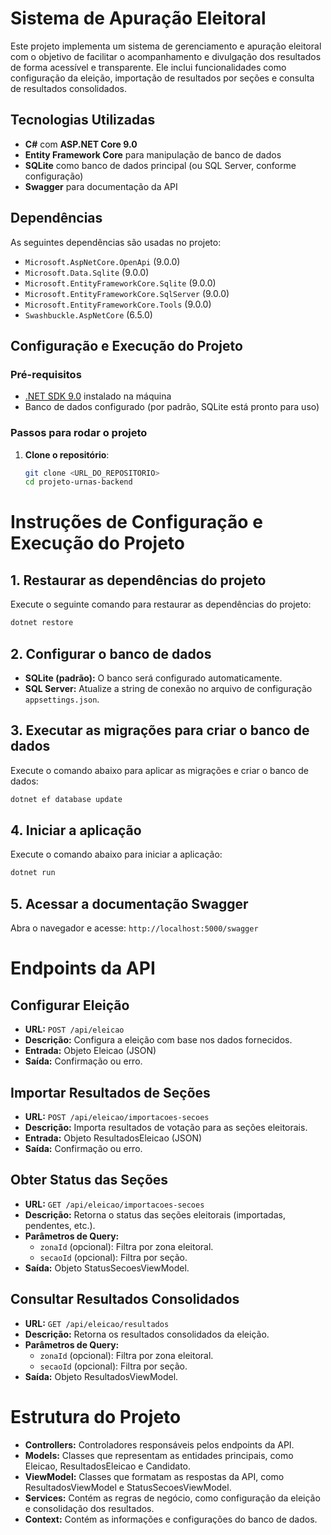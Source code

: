 # Sistema de Apuração Eleitoral

Este projeto implementa um sistema de gerenciamento e apuração eleitoral com o objetivo de facilitar o acompanhamento e divulgação dos resultados de forma acessível e transparente. Ele inclui funcionalidades como configuração da eleição, importação de resultados por seções e consulta de resultados consolidados.

## Tecnologias Utilizadas
- **C#** com **ASP.NET Core 9.0**
- **Entity Framework Core** para manipulação de banco de dados
- **SQLite** como banco de dados principal (ou SQL Server, conforme configuração)
- **Swagger** para documentação da API

## Dependências
As seguintes dependências são usadas no projeto:

- `Microsoft.AspNetCore.OpenApi` (9.0.0)
- `Microsoft.Data.Sqlite` (9.0.0)
- `Microsoft.EntityFrameworkCore.Sqlite` (9.0.0)
- `Microsoft.EntityFrameworkCore.SqlServer` (9.0.0)
- `Microsoft.EntityFrameworkCore.Tools` (9.0.0)
- `Swashbuckle.AspNetCore` (6.5.0)

## Configuração e Execução do Projeto

### Pré-requisitos
- [.NET SDK 9.0](https://dotnet.microsoft.com/) instalado na máquina
- Banco de dados configurado (por padrão, SQLite está pronto para uso)

### Passos para rodar o projeto

1. **Clone o repositório**:
   ```bash
   git clone <URL_DO_REPOSITORIO>
   cd projeto-urnas-backend


# Instruções de Configuração e Execução do Projeto

## 1. Restaurar as dependências do projeto

Execute o seguinte comando para restaurar as dependências do projeto:

```bash
dotnet restore
```

## 2. Configurar o banco de dados

- **SQLite (padrão):** O banco será configurado automaticamente.
- **SQL Server:** Atualize a string de conexão no arquivo de configuração `appsettings.json`.

## 3. Executar as migrações para criar o banco de dados

Execute o comando abaixo para aplicar as migrações e criar o banco de dados:

```bash
dotnet ef database update
```

## 4. Iniciar a aplicação

Execute o comando abaixo para iniciar a aplicação:

```bash
dotnet run
```

## 5. Acessar a documentação Swagger

Abra o navegador e acesse: `http://localhost:5000/swagger`

# Endpoints da API

## Configurar Eleição
- **URL:** `POST /api/eleicao`
- **Descrição:** Configura a eleição com base nos dados fornecidos.
- **Entrada:** Objeto Eleicao (JSON)
- **Saída:** Confirmação ou erro.

## Importar Resultados de Seções
- **URL:** `POST /api/eleicao/importacoes-secoes`
- **Descrição:** Importa resultados de votação para as seções eleitorais.
- **Entrada:** Objeto ResultadosEleicao (JSON)
- **Saída:** Confirmação ou erro.

## Obter Status das Seções
- **URL:** `GET /api/eleicao/importacoes-secoes`
- **Descrição:** Retorna o status das seções eleitorais (importadas, pendentes, etc.).
- **Parâmetros de Query:**
  - `zonaId` (opcional): Filtra por zona eleitoral.
  - `secaoId` (opcional): Filtra por seção.
- **Saída:** Objeto StatusSecoesViewModel.

## Consultar Resultados Consolidados
- **URL:** `GET /api/eleicao/resultados`
- **Descrição:** Retorna os resultados consolidados da eleição.
- **Parâmetros de Query:**
  - `zonaId` (opcional): Filtra por zona eleitoral.
  - `secaoId` (opcional): Filtra por seção.
- **Saída:** Objeto ResultadosViewModel.

# Estrutura do Projeto

- **Controllers:** Controladores responsáveis pelos endpoints da API.
- **Models:** Classes que representam as entidades principais, como Eleicao, ResultadosEleicao e Candidato.
- **ViewModel:** Classes que formatam as respostas da API, como ResultadosViewModel e StatusSecoesViewModel.
- **Services:** Contém as regras de negócio, como configuração da eleição e consolidação dos resultados.
- **Context:** Contém as informações e configurações do banco de dados.
